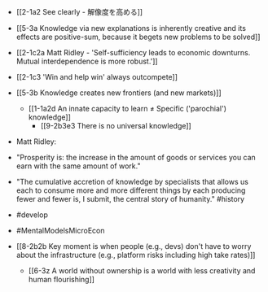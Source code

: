 - [[2-1a2 See clearly - 解像度を高める]]
- [[5-3a Knowledge via new explanations is inherently creative and its effects are positive-sum, because it begets new problems to be solved]]

- [[2-1c2a Matt Ridley - 'Self-sufficiency leads to economic downturns. Mutual interdependence is more robust.']]
- [[2-1c3 'Win and help win' always outcompete]]

- [[5-3b Knowledge creates new frontiers (and new markets)]]
	- [[1-1a2d An innate capacity to learn ≠ Specific ('parochial') knowledge]]
		- [[9-2b3e3 There is no universal knowledge]]
- Matt Ridley:
- "Prosperity is: the increase in the amount of goods or services you can earn with the same amount of work."
- "The cumulative accretion of knowledge by specialists that allows us each to consume more and more different things by each producing fewer and fewer is, I submit, the central story of humanity." #history 

- #develop
- #MentalModelsMicroEcon

- [[8-2b2b Key moment is when people (e.g., devs) don't have to worry about the infrastructure (e.g., platform risks including high take rates)]]
	- [[6-3z A world without ownership is a world with less creativity and human flourishing]]
